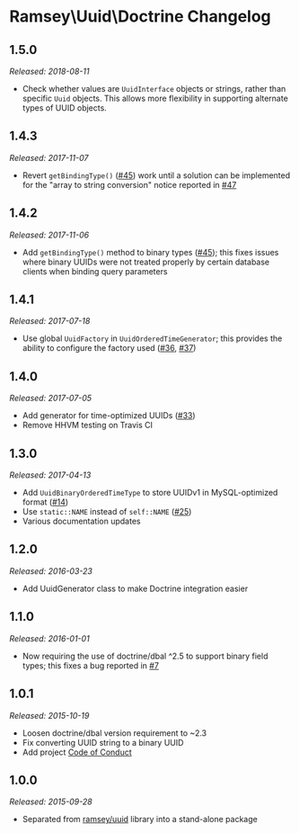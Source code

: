 # Ramsey\Uuid\Doctrine Changelog

## 1.5.0

_Released: 2018-08-11_

* Check whether values are `UuidInterface` objects or strings, rather than specific `Uuid` objects. This allows more flexibility in supporting alternate types of UUID objects.

## 1.4.3

_Released: 2017-11-07_

* Revert `getBindingType()` ([#45](https://github.com/ramsey/uuid-doctrine/pull/45)) work until a solution can be implemented for the "array to string conversion" notice reported in [#47](https://github.com/ramsey/uuid-doctrine/issues/47)

## 1.4.2

_Released: 2017-11-06_

* Add `getBindingType()` method to binary types ([#45](https://github.com/ramsey/uuid-doctrine/pull/45)); this fixes issues where binary UUIDs were not treated properly by certain database clients when binding query parameters

## 1.4.1

_Released: 2017-07-18_

* Use global `UuidFactory` in `UuidOrderedTimeGenerator`; this provides the ability to configure the factory used ([#36](https://github.com/ramsey/uuid-doctrine/issues/36), [#37](https://github.com/ramsey/uuid-doctrine/pull/37))

## 1.4.0

_Released: 2017-07-05_

* Add generator for time-optimized UUIDs ([#33](https://github.com/ramsey/uuid-doctrine/pull/33))
* Remove HHVM testing on Travis CI

## 1.3.0

_Released: 2017-04-13_

* Add `UuidBinaryOrderedTimeType` to store UUIDv1 in MySQL-optimized format ([#14](https://github.com/ramsey/uuid-doctrine/issues/14))
* Use `static::NAME` instead of `self::NAME` ([#25](https://github.com/ramsey/uuid-doctrine/issues/25))
* Various documentation updates

## 1.2.0

_Released: 2016-03-23_

* Add UuidGenerator class to make Doctrine integration easier

## 1.1.0

_Released: 2016-01-01_

* Now requiring the use of doctrine/dbal ^2.5 to support binary field types; this fixes a bug reported in [#7](https://github.com/ramsey/uuid-doctrine/issues/7)

## 1.0.1

_Released: 2015-10-19_

* Loosen doctrine/dbal version requirement to ~2.3
* Fix converting UUID string to a binary UUID
* Add project [Code of Conduct](https://github.com/ramsey/uuid-doctrine/blob/master/CONDUCT.md)

## 1.0.0

_Released: 2015-09-28_

* Separated from [ramsey/uuid](https://github.com/ramsey/uuid) library into a stand-alone package
